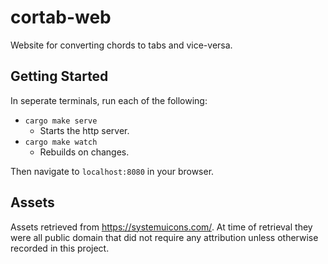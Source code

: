 # cortab-web

Website for converting chords to tabs and vice-versa.

## Getting Started

In seperate terminals, run each of the following:

- `cargo make serve`
    - Starts the http server.
- `cargo make watch`
    - Rebuilds on changes.

Then navigate to `localhost:8080` in your browser.

## Assets

Assets retrieved from https://systemuicons.com/. At time of retrieval they were all public domain
that did not require any attribution unless otherwise recorded in this project.